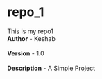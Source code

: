 # repo_1
This is my repo1
<br>
<b>Author</b> - Keshab
<br>
<br>
<b>Version</b> - 1.0
<br>
<br>
<b>Description</b> - A Simple Project